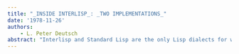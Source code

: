 ```yaml
---
title: "_INSIDE INTERLISP_: _TWO IMPLEMENTATIONS_"
date: '1978-11-26'
authors: 
    - L. Peter Deutsch
abstract: "Interlisp and Standard Lisp are the only Lisp dialects for which anything like a comprehensive functional specification exists. The Interlisp Virtual Machine (VM) document speaks for itself: only the highlights appear just below. The non-technical qualities of Interlisp are unique and deserve mention. Interlisp has an exhaustive and well-organized reference manual, which is available on-line to answer questions about particular functions or (to a 1esser, extent) topics. It is only through amazing amounts of labor expended on this manual that the proliferation of features in Interlisp has remained usable."
---
```


